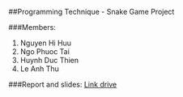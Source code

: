 ##Programming Technique - Snake Game Project

###Members:
1. Nguyen Hi Huu
2. Ngo Phuoc Tai 
3. Huynh Duc Thien
4. Le Anh Thu

###Report and slides:
[Link drive](https://drive.google.com/drive/folders/1pkxSSEMG97K9qePs02CP24_pzRN0xYGC?usp=sharing)

